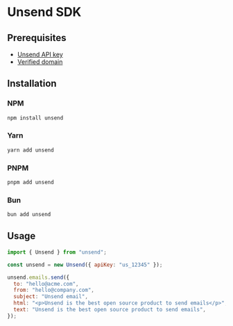 # Unsend SDK

## Prerequisites

- [Unsend API key](https://app.unsend.dev/api-keys)
- [Verified domain](https://app.unsend.dev/domains)

## Installation

### NPM

```bash
npm install unsend
```

### Yarn

```bash
yarn add unsend
```

### PNPM

```bash
pnpm add unsend
```

### Bun

```bash
bun add unsend
```

## Usage

```javascript
import { Unsend } from "unsend";

const unsend = new Unsend({ apiKey: "us_12345" });

unsend.emails.send({
  to: "hello@acme.com",
  from: "hello@company.com",
  subject: "Unsend email",
  html: "<p>Unsend is the best open source product to send emails</p>",
  text: "Unsend is the best open source product to send emails",
});
```

